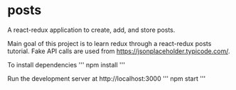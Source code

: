 # posts

A react-redux application to create, add, and store posts.

Main goal of this project is to learn redux through a react-redux posts tutorial. Fake API calls are used from https://jsonplaceholder.typicode.com/.

To install dependencies
'''
npm install
'''

Run the development server at http://localhost:3000
'''
npm start
'''
